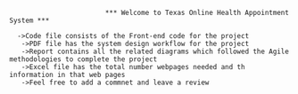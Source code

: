                             *** Welcome to Texas Online Health Appointment System ***

      ->Code file consists of the Front-end code for the project 
       ->PDF file has the system design workflow for the project
       ->Report contains all the related diagrams which followed the Agile methodologies to complete the project
       ->Excel file has the total number webpages needed and th information in that web pages
       ->Feel free to add a commnet and leave a review
